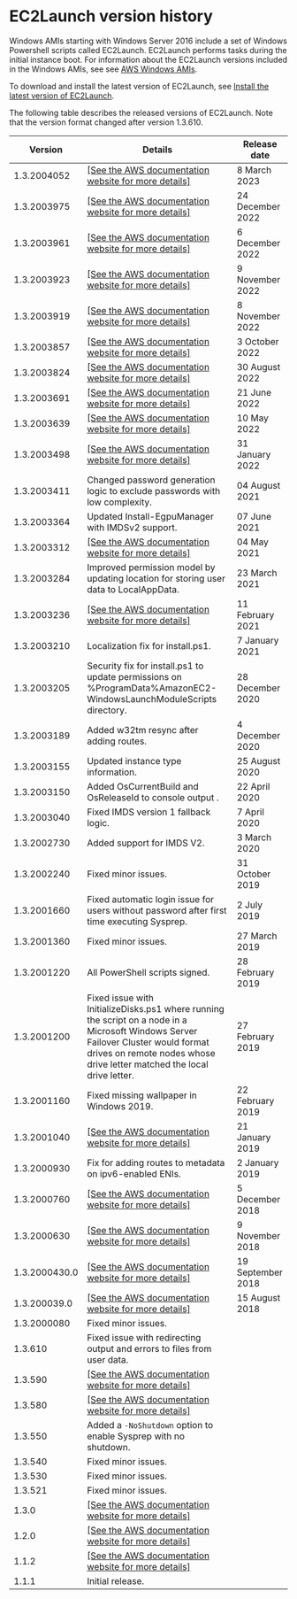 # EC2Launch version history<a name="ec2launch-version-details"></a>

Windows AMIs starting with Windows Server 2016 include a set of Windows Powershell scripts called EC2Launch\. EC2Launch performs tasks during the initial instance boot\. For information about the EC2Launch versions included in the Windows AMIs, see see [AWS Windows AMIs](windows-ami-version-history.md)\.

To download and install the latest version of EC2Launch, see [Install the latest version of EC2Launch](ec2launch-download.md)\.

The following table describes the released versions of EC2Launch\. Note that the version format changed after version 1\.3\.610\.


| Version | Details | Release date | 
| --- | --- | --- | 
| 1\.3\.2004052 | [\[See the AWS documentation website for more details\]](http://docs.aws.amazon.com/AWSEC2/latest/WindowsGuide/ec2launch-version-details.html) | 8 March 2023 | 
| 1\.3\.2003975 | [\[See the AWS documentation website for more details\]](http://docs.aws.amazon.com/AWSEC2/latest/WindowsGuide/ec2launch-version-details.html) | 24 December 2022 | 
| 1\.3\.2003961 | [\[See the AWS documentation website for more details\]](http://docs.aws.amazon.com/AWSEC2/latest/WindowsGuide/ec2launch-version-details.html) | 6 December 2022 | 
| 1\.3\.2003923 | [\[See the AWS documentation website for more details\]](http://docs.aws.amazon.com/AWSEC2/latest/WindowsGuide/ec2launch-version-details.html) | 9 November 2022 | 
| 1\.3\.2003919  | [\[See the AWS documentation website for more details\]](http://docs.aws.amazon.com/AWSEC2/latest/WindowsGuide/ec2launch-version-details.html) | 8 November 2022 | 
| 1\.3\.2003857 | [\[See the AWS documentation website for more details\]](http://docs.aws.amazon.com/AWSEC2/latest/WindowsGuide/ec2launch-version-details.html) | 3 October 2022 | 
| 1\.3\.2003824 | [\[See the AWS documentation website for more details\]](http://docs.aws.amazon.com/AWSEC2/latest/WindowsGuide/ec2launch-version-details.html) | 30 August 2022 | 
| 1\.3\.2003691 | [\[See the AWS documentation website for more details\]](http://docs.aws.amazon.com/AWSEC2/latest/WindowsGuide/ec2launch-version-details.html) | 21 June 2022 | 
| 1\.3\.2003639 | [\[See the AWS documentation website for more details\]](http://docs.aws.amazon.com/AWSEC2/latest/WindowsGuide/ec2launch-version-details.html) | 10 May 2022 | 
| 1\.3\.2003498 | [\[See the AWS documentation website for more details\]](http://docs.aws.amazon.com/AWSEC2/latest/WindowsGuide/ec2launch-version-details.html) | 31 January 2022 | 
| 1\.3\.2003411 | Changed password generation logic to exclude passwords with low complexity\. | 04 August 2021 | 
| 1\.3\.2003364 | Updated Install\-EgpuManager with IMDSv2 support\. | 07 June 2021 | 
| 1\.3\.2003312 |  [\[See the AWS documentation website for more details\]](http://docs.aws.amazon.com/AWSEC2/latest/WindowsGuide/ec2launch-version-details.html)  | 04 May 2021 | 
| 1\.3\.2003284 | Improved permission model by updating location for storing user data to LocalAppData\. | 23 March 2021 | 
| 1\.3\.2003236 | [\[See the AWS documentation website for more details\]](http://docs.aws.amazon.com/AWSEC2/latest/WindowsGuide/ec2launch-version-details.html) | 11 February 2021 | 
| 1\.3\.2003210 | Localization fix for install\.ps1\. | 7 January 2021 | 
| 1\.3\.2003205 | Security fix for install\.ps1 to update permissions on %ProgramData%AmazonEC2\-WindowsLaunchModuleScripts directory\. | 28 December 2020 | 
| 1\.3\.2003189 | Added w32tm resync after adding routes\. | 4 December 2020 | 
| 1\.3\.2003155 | Updated instance type information\. | 25 August 2020 | 
| 1\.3\.2003150 | Added OsCurrentBuild and OsReleaseId to console output \. | 22 April 2020 | 
| 1\.3\.2003040 | Fixed IMDS version 1 fallback logic\. | 7 April 2020 | 
|  1\.3\.2002730  | Added support for IMDS V2\. | 3 March 2020 | 
|  1\.3\.2002240  | Fixed minor issues\.  | 31 October 2019 | 
|  1\.3\.2001660  | Fixed automatic login issue for users without password after first time executing Sysprep\.  | 2 July 2019 | 
|  1\.3\.2001360  | Fixed minor issues\.  | 27 March 2019 | 
|  1\.3\.2001220  | All PowerShell scripts signed\.  | 28 February 2019 | 
|  1\.3\.2001200  | Fixed issue with InitializeDisks\.ps1 where running the script on a node in a Microsoft Windows Server Failover Cluster would format drives on remote nodes whose drive letter matched the local drive letter\.  | 27 February 2019 | 
|  1\.3\.2001160  | Fixed missing wallpaper in Windows 2019\. | 22 February 2019 | 
|  1\.3\.2001040  |  [\[See the AWS documentation website for more details\]](http://docs.aws.amazon.com/AWSEC2/latest/WindowsGuide/ec2launch-version-details.html)  | 21 January 2019 | 
|  1\.3\.2000930  | Fix for adding routes to metadata on ipv6\-enabled ENIs\.  | 2 January 2019 | 
|  1\.3\.2000760  |  [\[See the AWS documentation website for more details\]](http://docs.aws.amazon.com/AWSEC2/latest/WindowsGuide/ec2launch-version-details.html)  | 5 December 2018 | 
|  1\.3\.2000630  |  [\[See the AWS documentation website for more details\]](http://docs.aws.amazon.com/AWSEC2/latest/WindowsGuide/ec2launch-version-details.html)  | 9 November 2018 | 
|  1\.3\.2000430\.0  |  [\[See the AWS documentation website for more details\]](http://docs.aws.amazon.com/AWSEC2/latest/WindowsGuide/ec2launch-version-details.html)  | 19 September 2018 | 
|  1\.3\.200039\.0  |  [\[See the AWS documentation website for more details\]](http://docs.aws.amazon.com/AWSEC2/latest/WindowsGuide/ec2launch-version-details.html)  | 15 August 2018 | 
|  1\.3\.2000080  | Fixed minor issues\. |  | 
|  1\.3\.610  |  Fixed issue with redirecting output and errors to files from user data\.  |  | 
|  1\.3\.590  |  [\[See the AWS documentation website for more details\]](http://docs.aws.amazon.com/AWSEC2/latest/WindowsGuide/ec2launch-version-details.html)  |  | 
|  1\.3\.580  |  [\[See the AWS documentation website for more details\]](http://docs.aws.amazon.com/AWSEC2/latest/WindowsGuide/ec2launch-version-details.html)  |  | 
|  1\.3\.550  |  Added a `-NoShutdown` option to enable Sysprep with no shutdown\.  |  | 
|  1\.3\.540  |  Fixed minor issues\.  |  | 
|  1\.3\.530  |  Fixed minor issues\.  |  | 
|  1\.3\.521  |  Fixed minor issues\.  |  | 
|  1\.3\.0  |  [\[See the AWS documentation website for more details\]](http://docs.aws.amazon.com/AWSEC2/latest/WindowsGuide/ec2launch-version-details.html)  |  | 
|  1\.2\.0  |  [\[See the AWS documentation website for more details\]](http://docs.aws.amazon.com/AWSEC2/latest/WindowsGuide/ec2launch-version-details.html)  |  | 
|  1\.1\.2  |  [\[See the AWS documentation website for more details\]](http://docs.aws.amazon.com/AWSEC2/latest/WindowsGuide/ec2launch-version-details.html)  |  | 
|  1\.1\.1  |  Initial release\.  |  | 